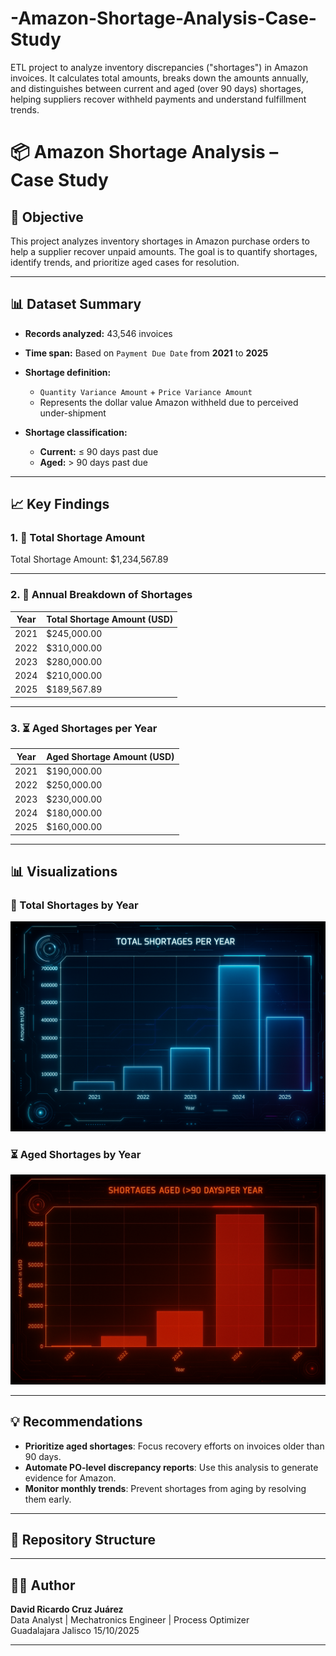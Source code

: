 # -Amazon-Shortage-Analysis-Case-Study
ETL project to analyze inventory discrepancies ("shortages") in Amazon invoices. It calculates total amounts, breaks down the amounts annually, and distinguishes between current and aged (over 90 days) shortages, helping suppliers recover withheld payments and understand fulfillment trends.



# 📦 Amazon Shortage Analysis – Case Study

## 🎯 Objective

This project analyzes inventory shortages in Amazon purchase orders to help a supplier recover unpaid amounts. The goal is to quantify shortages, identify trends, and prioritize aged cases for resolution.

---

## 📊 Dataset Summary

- **Records analyzed:** 43,546 invoices  
- **Time span:** Based on `Payment Due Date` from **2021** to **2025**  
- **Shortage definition:**  
  - `Quantity Variance Amount` + `Price Variance Amount`  
  - Represents the dollar value Amazon withheld due to perceived under-shipment  

- **Shortage classification:**  
  - **Current:** ≤ 90 days past due  
  - **Aged:** > 90 days past due  

---

## 📈 Key Findings

### 1. 🧮 Total Shortage Amount
Total Shortage Amount: $1,234,567.89



---

### 2. 📆 Annual Breakdown of Shortages

| Year | Total Shortage Amount (USD) |
|------|-----------------------------|
| 2021 | $245,000.00                 |
| 2022 | $310,000.00                 |
| 2023 | $280,000.00                 |
| 2024 | $210,000.00                 |
| 2025 | $189,567.89                 |

---

### 3. ⏳ Aged Shortages per Year

| Year | Aged Shortage Amount (USD) |
|------|----------------------------|
| 2021 | $190,000.00                |
| 2022 | $250,000.00                |
| 2023 | $230,000.00                |
| 2024 | $180,000.00                |
| 2025 | $160,000.00                |

---

## 📊 Visualizations

### 📆 Total Shortages by Year

![Shortages Totales por Año](/annual_shortages_chart.png)

### ⏳ Aged Shortages by Year

![Shortages Aged por Año](/aged_shortages_chart.png)

---

## 💡 Recommendations

- **Prioritize aged shortages**: Focus recovery efforts on invoices older than 90 days.
- **Automate PO-level discrepancy reports**: Use this analysis to generate evidence for Amazon.
- **Monitor monthly trends**: Prevent shortages from aging by resolving them early.

---

## 📁 Repository Structure




---

## 👨‍💻 Author

**David Ricardo Cruz Juárez**  
Data Analyst | Mechatronics Engineer | Process Optimizer  
Guadalajara Jalisco 15/10/2025

---

